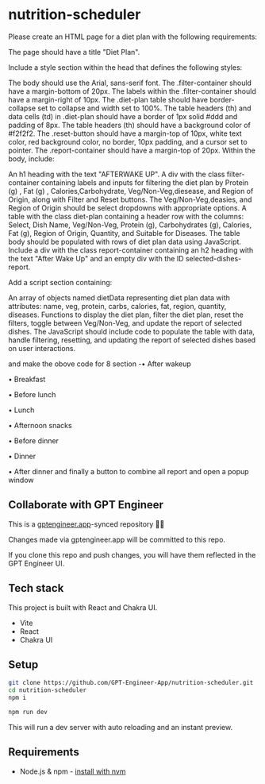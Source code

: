 # nutrition-scheduler

Please create an HTML page for a diet plan with the following requirements:

The page should have a title "Diet Plan".

Include a style section within the head that defines the following styles:

The body should use the Arial, sans-serif font.
The .filter-container should have a margin-bottom of 20px.
The labels within the .filter-container should have a margin-right of 10px.
The .diet-plan table should have border-collapse set to collapse and width set to 100%.
The table headers (th) and data cells (td) in .diet-plan should have a border of 1px solid #ddd and padding of 8px.
The table headers (th) should have a background color of #f2f2f2.
The .reset-button should have a margin-top of 10px, white text color, red background color, no border, 10px padding, and a cursor set to pointer.
The .report-container should have a margin-top of 20px.
Within the body, include:

An h1 heading with the text "AFTERWAKE UP".
A div with the class filter-container containing labels and inputs for filtering the diet plan by Protein (g) , Fat (g) , Calories,Carbohydrate, Veg/Non-Veg,diesease, and Region of Origin, along with Filter and Reset buttons. The Veg/Non-Veg,deasies, and Region of Origin should be select dropdowns with appropriate options.
A table with the class diet-plan containing a header row with the columns: Select, Dish Name, Veg/Non-Veg, Protein (g), Carbohydrates (g), Calories, Fat (g), Region of Origin, Quantity, and Suitable for Diseases. The table body should be populated with rows of diet plan data using JavaScript.
Include a div with the class report-container containing an h2 heading with the text "After Wake Up" and an empty div with the ID selected-dishes-report.



Add a script section containing:

An array of objects named dietData representing diet plan data with attributes: name, veg, protein, carbs, calories, fat, region, quantity, diseases.
Functions to display the diet plan, filter the diet plan, reset the filters, toggle between Veg/Non-Veg, and update the report of selected dishes.
The JavaScript should include code to populate the table with data, handle filtering, resetting, and updating the report of selected dishes based on user interactions.



and make the obove code for 8 section -• After wakeup

• Breakfast

• Before lunch

• Lunch

• Afternoon snacks

• Before dinner

• Dinner

• After dinner and finally a button to combine all report and open a popup window

## Collaborate with GPT Engineer

This is a [gptengineer.app](https://gptengineer.app)-synced repository 🌟🤖

Changes made via gptengineer.app will be committed to this repo.

If you clone this repo and push changes, you will have them reflected in the GPT Engineer UI.

## Tech stack

This project is built with React and Chakra UI.

- Vite
- React
- Chakra UI

## Setup

```sh
git clone https://github.com/GPT-Engineer-App/nutrition-scheduler.git
cd nutrition-scheduler
npm i
```

```sh
npm run dev
```

This will run a dev server with auto reloading and an instant preview.

## Requirements

- Node.js & npm - [install with nvm](https://github.com/nvm-sh/nvm#installing-and-updating)
